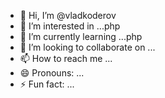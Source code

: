 - 👋 Hi, I’m @vladkoderov
- 👀 I’m interested in ...php
- 🌱 I’m currently learning ...php
- 💞️ I’m looking to collaborate on ... 
- 📫 How to reach me ...
- 😄 Pronouns: ...
- ⚡ Fun fact: ...

<!---
vladkoderov/vladkoderov is a ✨ special ✨ repository because its `README.md` (this file) appears on your GitHub profile.
You can click the Preview link to take a look at your changes.
--->
